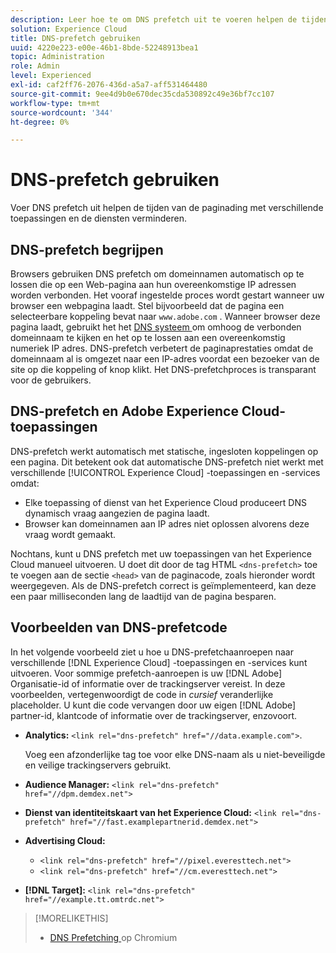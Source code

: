 ```yaml
---
description: Leer hoe te om DNS prefetch uit te voeren helpen de tijden van de paginading met verschillende toepassingen en de diensten in Experience Cloud verminderen.
solution: Experience Cloud
title: DNS-prefetch gebruiken
uuid: 4220e223-e00e-46b1-8bde-52248913bea1
topic: Administration
role: Admin
level: Experienced
exl-id: caf2ff76-2076-436d-a5a7-aff531464480
source-git-commit: 9ee4d9b0e670dec35cda530892c49e36bf7cc107
workflow-type: tm+mt
source-wordcount: '344'
ht-degree: 0%

---
```


# DNS-prefetch gebruiken

Voer DNS prefetch uit helpen de tijden van de paginading met verschillende toepassingen en de diensten verminderen.

## DNS-prefetch begrijpen

Browsers gebruiken DNS prefetch om domeinnamen automatisch op te lossen die op een Web-pagina aan hun overeenkomstige IP adressen worden verbonden. Het vooraf ingestelde proces wordt gestart wanneer uw browser een webpagina laadt. Stel bijvoorbeeld dat de pagina een selecteerbare koppeling bevat naar `www.adobe.com` . Wanneer browser deze pagina laadt, gebruikt het het [ DNS systeem ](https://www.networksolutions.com/support/what-is-a-domain-name-server-dns-and-how-does-it-work/) om omhoog de verbonden domeinnaam te kijken en het op te lossen aan een overeenkomstig numeriek IP adres. DNS-prefetch verbetert de paginaprestaties omdat de domeinnaam al is omgezet naar een IP-adres voordat een bezoeker van de site op die koppeling of knop klikt. Het DNS-prefetchproces is transparant voor de gebruikers.

## DNS-prefetch en Adobe Experience Cloud-toepassingen

DNS-prefetch werkt automatisch met statische, ingesloten koppelingen op een pagina. Dit betekent ook dat automatische DNS-prefetch niet werkt met verschillende [!UICONTROL Experience Cloud] -toepassingen en -services omdat:

* Elke toepassing of dienst van het Experience Cloud produceert DNS dynamisch vraag aangezien de pagina laadt.
* Browser kan domeinnamen aan IP adres niet oplossen alvorens deze vraag wordt gemaakt.

Nochtans, kunt u DNS prefetch met uw toepassingen van het Experience Cloud manueel uitvoeren. U doet dit door de tag HTML `<dns-prefetch>` toe te voegen aan de sectie `<head>` van de paginacode, zoals hieronder wordt weergegeven. Als de DNS-prefetch correct is geïmplementeerd, kan deze een paar milliseconden lang de laadtijd van de pagina besparen.

## Voorbeelden van DNS-prefetcode

In het volgende voorbeeld ziet u hoe u DNS-prefetchaanroepen naar verschillende [!DNL Experience Cloud] -toepassingen en -services kunt uitvoeren. Voor sommige prefetch-aanroepen is uw [!DNL Adobe] Organisatie-id of informatie over de trackingserver vereist. In deze voorbeelden, vertegenwoordigt de code in *cursief* veranderlijke placeholder. U kunt die code vervangen door uw eigen [!DNL Adobe] partner-id, klantcode of informatie over de trackingserver, enzovoort.

* **Analytics:** `<link rel="dns-prefetch" href="//data.example.com">`.

  Voeg een afzonderlijke tag toe voor elke DNS-naam als u niet-beveiligde en veilige trackingservers gebruikt.

* **Audience Manager:** `<link rel="dns-prefetch" href="//dpm.demdex.net">`

* **Dienst van identiteitskaart van het Experience Cloud:** `<link rel="dns-prefetch" href="//fast.examplepartnerid.demdex.net">`

* **Advertising Cloud:**

   * `<link rel="dns-prefetch" href="//pixel.everesttech.net">`
   * `<link rel="dns-prefetch" href="//cm.everesttech.net">`

* **[!DNL Target]:** `<link rel="dns-prefetch" href="//example.tt.omtrdc.net">`

>[!MORELIKETHIS]
>
>* [ DNS Prefetching ](https://www.chromium.org/developers/design-documents/dns-prefetching) op Chromium
